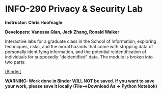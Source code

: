 # INFO-290 Privacy &amp; Security Lab
**Instructor: Chris Hoofnagle**

**Developers: Vanessa Qian, Jack Zhang, Ronald Walker**

Interactive labs for a graduate class in the School of Information, exploring techniques, risks, and the moral hazards that come with stripping data of personally identifying information, and the potential reidentification of individuals for supposedly "deidentified" data. The module is broken into two parts:

[[Binder]](https://mybinder.org/v2/gh/glennparham/Pathways-Seminar/master?filepath=3.13.18%2Fbatman_lab) 

**WARNING: Work done in Binder WILL NOT be saved.  If you want to save your work, please save it locally (File–>Download As -> Python Notebok)**
